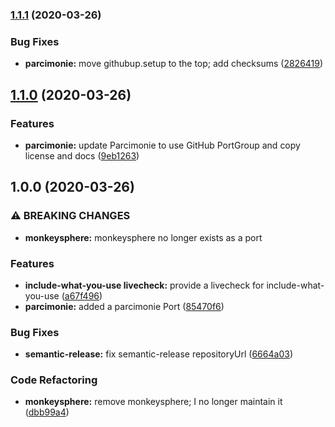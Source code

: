 ### [1.1.1](https://github.com/mjohnson9/macports/compare/v1.1.0...v1.1.1) (2020-03-26)


### Bug Fixes

* **parcimonie:** move githubup.setup to the top; add checksums ([2826419](https://github.com/mjohnson9/macports/commit/282641905fa1311af0b9f537e892d85ad56af1ba))

## [1.1.0](https://github.com/mjohnson9/macports/compare/v1.0.0...v1.1.0) (2020-03-26)


### Features

* **parcimonie:** update Parcimonie to use GitHub PortGroup and copy license and docs ([9eb1263](https://github.com/mjohnson9/macports/commit/9eb12633bf17e5938586b15622fcc3649736f604))

## 1.0.0 (2020-03-26)


### ⚠ BREAKING CHANGES

* **monkeysphere:** monkeysphere no longer exists as a port

### Features

* **include-what-you-use livecheck:** provide a livecheck for include-what-you-use ([a67f496](https://github.com/mjohnson9/macports/commit/a67f4961be1b215c3c4cfda67dab68ef2e85ceb5))
* **parcimonie:** added a parcimonie Port ([85470f6](https://github.com/mjohnson9/macports/commit/85470f6067846c7bc26532a376ab929e14408949))


### Bug Fixes

* **semantic-release:** fix semantic-release repositoryUrl ([6664a03](https://github.com/mjohnson9/macports/commit/6664a0301beb67263ce8c08c55168e017f662547))


### Code Refactoring

* **monkeysphere:** remove monkeysphere; I no longer maintain it ([dbb99a4](https://github.com/mjohnson9/macports/commit/dbb99a4705ce680656cfd0418058cf71c4c7ba5e))
